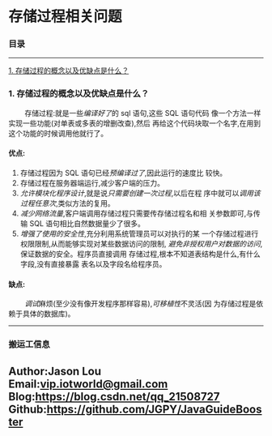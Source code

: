 # 存储过程相关问题

### 目录

---
<a href="#1">1. 存储过程的概念以及优缺点是什么？</a> <br>


### <a name="1">1. 存储过程的概念以及优缺点是什么？</a>
&ensp;&ensp;&ensp;&ensp;
    存储过程:就是一些*编译好了*的 sql 语句,这些 SQL 语句代码
像一个方法一样实现一些功能(对单表或多表的增删改查),然后
再给这个代码块取一个名字,在用到这个功能的时候调用他就行了。
#### 优点:
1. 存储过程因为 SQL 语句已经*预编译过了*,因此运行的速度比
较快。
2. 存储过程在服务器端运行,减少客户端的压力。
3. *允许模块化程序设计*,就是说*只需要创建一次过程*,以后在程
序中就可以*调用该过程任意次*,类似方法的复用。
4. *减少网络流量*,客户端调用存储过程只需要传存储过程名和相
关参数即可,与传输 SQL 语句相比自然数据量少了很多。
5. *增强了使用的安全性*,充分利用系统管理员可以对执行的某
一个存储过程进行权限限制,从而能够实现对某些数据访问的限制,
*避免非授权用户对数据的访问*,保证数据的安全。程序员直接调用
存储过程,根本不知道表结构是什么,有什么字段,没有直接暴露
表名以及字段名给程序员。
#### 缺点:
&ensp;&ensp;&ensp;&ensp;
    *调试*麻烦(至少没有像开发程序那样容易),*可移植性*不灵活(因
为存储过程是依赖于具体的数据库)。





---
### 搬运工信息
Author:Jason Lou <br>
Email:vip.iotworld@gmail.com <br>
Blog:https://blog.csdn.net/qq_21508727 <br>
Github:https://github.com/JGPY/JavaGuideBooster <br>
---